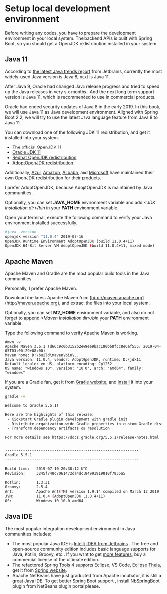 # Setup local development environment

Before writing any codes, you have  to prepare the development environment in your local system.  The backend APIs is built with Spring Boot,  so you should get a OpenJDK redistribution installed in your system. 

## Java 11

According to [the latest Java trends report](https://www.jetbrains.com/lp/devecosystem-2019/jav) from Jetbrains, currently the most widely-used Java version is Java 8, next is Java 11. 

After Java 9, Oracle had changed Java release progress and tried to speed up the Java releases in very six months .   And the next long term support version is  Java 11, which is recommended to use in commercial products. 

Oracle had ended security updates of Java 8 in the early 2019.  In this book, we will use Java 11  as Java development environment. Aligned with Spring Boot 2.2, we will try to use the latest  Java language feature from Java 8 to Java 11.  

You can download one of the following JDK 11 redistribution, and get it installed into your system.

* [The official OpenJDK 11](http://openjdk.java.net/)
* [Oracle  JDK 11](https://java.oracle.com)
* [Redhat OpenJDK redistribution](https://developers.redhat.com)
* [AdoptOpenJDK  redistribution](https://adoptopenjdk.net/)

Additionally, [Azul](https://www.azul.com/downloads/zulu-community/),  [Amazon](https://aws.amazon.com/corretto/),  [Alibaba](https://github.com/alibaba/dragonwell8),  and [Microsoft](https://docs.microsoft.com/en-us/xamarin/android/get-started/installation/openjdk)  have maintained their own OpenJDK redistribution for their products. 

I prefer AdoptOpenJDK,  because AdoptOpenJDK is maintained by Java communities.

Optionally, you can set **JAVA\_HOME** environment variable and add *&lt;JDK installation dir>/bin* in your **PATH** environment variable.

Open your terminal, execute the following command to verify your Java environment installed successfully.

```sh
#java -version
openjdk version "11.0.4" 2019-07-16
OpenJDK Runtime Environment AdoptOpenJDK (build 11.0.4+11)
OpenJDK 64-Bit Server VM AdoptOpenJDK (build 11.0.4+11, mixed mode)
```

## Apache Maven

Apache Maven and Gradle are the most popular build tools in the Java communities. 

Personally, I prefer Apache Maven.  

Download the latest Apache Maven from [http://maven.apache.org](http://maven.apache.org), and extract the files into your local system. 

Optionally, you can set **M2\_HOME** environment variable, and also do not forget to append *&lt;Maven Installation dir>/bin* your **PATH** environment variable.  

Type the following command to verify Apache Maven is working.

```shell
#mvn -v
Apache Maven 3.6.1 (d66c9c0b3152b2e69ee9bac180bb8fcc8e6af555; 2019-04-05T03:00:29+08:00)
Maven home: D:\build\maven\bin\..
Java version: 11.0.4, vendor: AdoptOpenJDK, runtime: D:\jdk11
Default locale: en_US, platform encoding: Cp1252
OS name: "windows 10", version: "10.0", arch: "amd64", family: "windows"
```

If you are a Gradle fan, get it from [Gradle website](https://gradle.org/), and [install](https://gradle.org/install) it into your system.

```sh
gradle -v

Welcome to Gradle 5.5.1!

Here are the highlights of this release:
 - Kickstart Gradle plugin development with gradle init
 - Distribute organization-wide Gradle properties in custom Gradle distributions
 - Transform dependency artifacts on resolution

For more details see https://docs.gradle.org/5.5.1/release-notes.html


------------------------------------------------------------
Gradle 5.5.1
------------------------------------------------------------

Build time:   2019-07-10 20:38:12 UTC
Revision:     3245f748c7061472da4dc184991919810f7935a5

Kotlin:       1.3.31
Groovy:       2.5.4
Ant:          Apache Ant(TM) version 1.9.14 compiled on March 12 2019
JVM:          11.0.4 (AdoptOpenJDK 11.0.4+11)
OS:           Windows 10 10.0 amd64
```

## Java IDE 

The most popular integration development environment in Java communities includes:

* The most popular Java IDE is [Intellij IDEA from Jetbrains](https://www.jetbrains.com/idea/) .  The free and open-source community edition includes basic language supports for Java, Kotlin, Groovy, etc..  If you want to get [more features](https://www.jetbrains.com/idea/features/editions_comparison_matrix.html), buy a commercial license of the ultimate edition. 
* The refactored [Spring Tools 4](https://spring.io/tools)   supports Eclipse, VS Code, [Eclipse Theia](https://github.com/theia-ide/theia), get it from [Spring website](https://spring.io/tools).
* Apache NetBeans have just graduated from Apache incubator, it is still a  great Java IDE. To get better   Spring Boot support , install [NbSpringBoot](http://plugins.netbeans.org/plugin/67888/nb-springboot) plugin from NetBeans plugin portal please.



